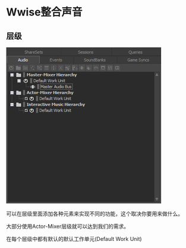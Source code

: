 # Wwise整合声音

## 层级

![](../image/Wwise入门/层级.png)

可以在层级里面添加各种元素来实现不同的功能，这个取决你要用来做什么。

大部分使用Actor-Mixer层级就可以达到我们的需求。

在每个层级中都有默认的默认工作单元(Default Work Unit)